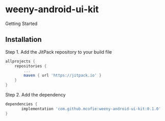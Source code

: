 # weeny-android-ui-kit

Getting Started

## Installation
Step 1. Add the JitPack repository to your build file
```gradle
allprojects {
	repositories {
		...
		maven { url 'https://jitpack.io' }
	}
}
```
Step 2. Add the dependency
```gradle
dependencies {
	   implementation 'com.github.mcofie:weeny-android-ui-kit:0.1.0'
}
```